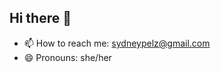 ## Hi there 👋
- 📫 How to reach me: sydneypelz@gmail.com
- 😄 Pronouns: she/her

<!--
**sydneypelz/sydneypelz** is a ✨ _special_ ✨ repository because its `README.md` (this file) appears on your GitHub profile.

Here are some ideas to get you started:

- 🔭 I’m currently working on ...
- 🌱 I’m currently learning ...
- 👯 I’m looking to collaborate on ...
- 🤔 I’m looking for help with ...
- 💬 Ask me about ...
- 📫 How to reach me: sydneypelz@gmail.com
- 😄 Pronouns: she/her
- ⚡ Fun fact: ...
-->
